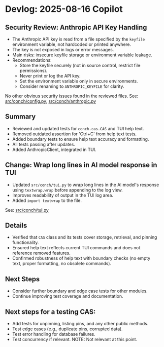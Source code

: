 # Devlog: 2025-08-16 Copilot

## Security Review: Anthropic API Key Handling

- The Anthropic API key is read from a file specified by the `keyfile` environment variable, not hardcoded or printed anywhere.
- The key is not exposed in logs or error messages.
- Main risks: insecure keyfile storage or environment variable leakage.
- Recommendations:
	- Store the keyfile securely (not in source control, restrict file permissions).
	- Never print or log the API key.
	- Set the environment variable only in secure environments.
	- Consider renaming to `ANTHROPIC_KEYFILE` for clarity.

No other obvious security issues found in the reviewed files. See: [src/conch/config.py](../src/conch/config.py), [src/conch/anthropic.py](../src/conch/anthropic.py)

## Summary
- Reviewed and updated tests for `conch.cas.CAS` and TUI help text.
- Removed outdated assertion for 'Ctrl+C' from help text tests.
- Added boundary tests to ensure help text accuracy and formatting.
- All tests passing after updates.
- Added AnthropicClient, integrated in TUI.

## Change: Wrap long lines in AI model response in TUI

- Updated `src/conch/tui.py` to wrap long lines in the AI model's response using `textwrap.wrap` before appending to the log view.
- Improves readability of output in the TUI log area.
- Added `import textwrap` to the file.

See: [src/conch/tui.py](../src/conch/tui.py)

## Details
- Verified that `CAS` class and its tests cover storage, retrieval, and pinning functionality.
- Ensured help text reflects current TUI commands and does not reference removed features.
- Confirmed robustness of help text with boundary checks (no empty text, proper formatting, no obsolete commands).

## Next Steps
- Consider further boundary and edge case tests for other modules.
- Continue improving test coverage and documentation.

## Next steps for a testing CAS:

- Add tests for unpinning, listing pins, and any other public methods.
- Test edge cases (e.g., duplicate pins, corrupted data).
- Test error handling for database failures.
- Test concurrency if relevant. NOTE: Not relevant at this point.